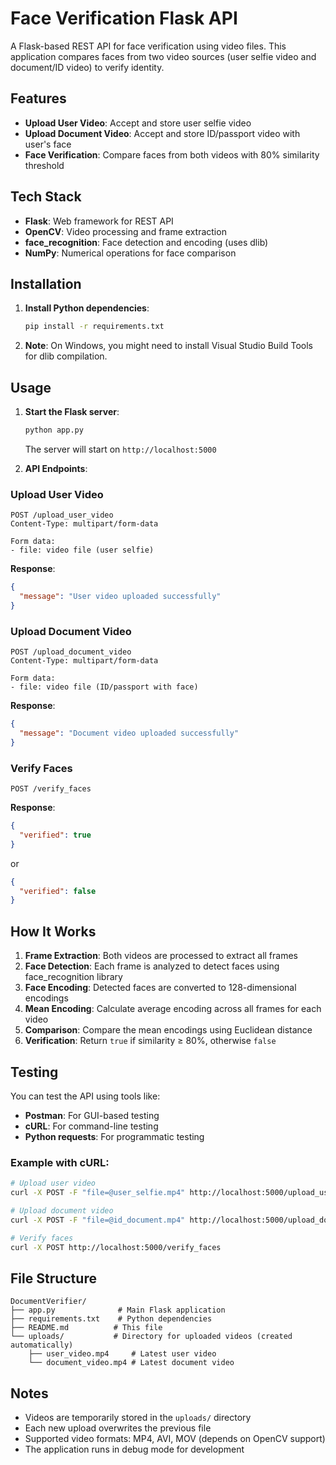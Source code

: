 # Face Verification Flask API

A Flask-based REST API for face verification using video files. This application compares faces from two video sources (user selfie video and document/ID video) to verify identity.

## Features

- **Upload User Video**: Accept and store user selfie video
- **Upload Document Video**: Accept and store ID/passport video with user's face
- **Face Verification**: Compare faces from both videos with 80% similarity threshold

## Tech Stack

- **Flask**: Web framework for REST API
- **OpenCV**: Video processing and frame extraction
- **face_recognition**: Face detection and encoding (uses dlib)
- **NumPy**: Numerical operations for face comparison

## Installation

1. **Install Python dependencies**:
   ```bash
   pip install -r requirements.txt
   ```

2. **Note**: On Windows, you might need to install Visual Studio Build Tools for dlib compilation.

## Usage

1. **Start the Flask server**:
   ```bash
   python app.py
   ```
   The server will start on `http://localhost:5000`

2. **API Endpoints**:

### Upload User Video
```http
POST /upload_user_video
Content-Type: multipart/form-data

Form data:
- file: video file (user selfie)
```

**Response**:
```json
{
  "message": "User video uploaded successfully"
}
```

### Upload Document Video
```http
POST /upload_document_video
Content-Type: multipart/form-data

Form data:
- file: video file (ID/passport with face)
```

**Response**:
```json
{
  "message": "Document video uploaded successfully"
}
```

### Verify Faces
```http
POST /verify_faces
```

**Response**:
```json
{
  "verified": true
}
```
or
```json
{
  "verified": false
}
```

## How It Works

1. **Frame Extraction**: Both videos are processed to extract all frames
2. **Face Detection**: Each frame is analyzed to detect faces using face_recognition library
3. **Face Encoding**: Detected faces are converted to 128-dimensional encodings
4. **Mean Encoding**: Calculate average encoding across all frames for each video
5. **Comparison**: Compare the mean encodings using Euclidean distance
6. **Verification**: Return `true` if similarity ≥ 80%, otherwise `false`

## Testing

You can test the API using tools like:
- **Postman**: For GUI-based testing
- **cURL**: For command-line testing
- **Python requests**: For programmatic testing

### Example with cURL:

```bash
# Upload user video
curl -X POST -F "file=@user_selfie.mp4" http://localhost:5000/upload_user_video

# Upload document video
curl -X POST -F "file=@id_document.mp4" http://localhost:5000/upload_document_video

# Verify faces
curl -X POST http://localhost:5000/verify_faces
```

## File Structure

```
DocumentVerifier/
├── app.py              # Main Flask application
├── requirements.txt    # Python dependencies
├── README.md          # This file
└── uploads/           # Directory for uploaded videos (created automatically)
    ├── user_video.mp4     # Latest user video
    └── document_video.mp4 # Latest document video
```

## Notes

- Videos are temporarily stored in the `uploads/` directory
- Each new upload overwrites the previous file
- Supported video formats: MP4, AVI, MOV (depends on OpenCV support)
- The application runs in debug mode for development
